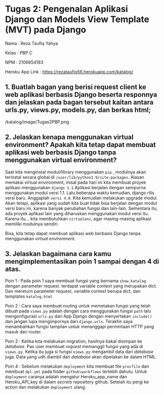 # Tugas 2: Pengenalan Aplikasi Django dan Models View Template (MVT) pada Django

Nama            : Reza Taufiq Yahya

Kelas           : PBP C

NPM             : 2106654183

Heroku App Link : https://rezataufiq56.herokuapp.com/katalog/

## 1. Buatlah bagan yang berisi request client ke web aplikasi berbasis Django beserta responnya dan jelaskan pada bagan tersebut kaitan antara urls.py, views.py, models.py, dan berkas html;


/katalog/image/Tugas2PBP.png

## 2. Jelaskan kenapa menggunakan virtual environment? Apakah kita tetap dapat membuat aplikasi web berbasis Django tanpa menggunakan virtual environment?


Saat kita menginstal modul/library menggunakan `pip` , modulnya akan terinstal secara global di `/user/lib/python3.9/site-packages`. Alasan memakai virtual environment, misal pada hari ini kita membuat proyek aplikasi menggunakan `django 1.1`.Aplikasi berjalan dengan sempurna menggunakan modul versi 1.1. Lalu beberapa waktu kemudian, django rilis versi baru. Anggaplah `versi 4.0`. Kita kemudian melakukan upgrade modul. Akan tetapi, aplikasi yang sudah kita buat tidak bisa berjalan dengan modul versi baru ini, karena banyak perubahan fungsi dan lain-lain. Sementara itu, ada proyek aplikasi lain yang diharuskan menggunakan modul versi itu. Karena itu… kita membutuhkan `virtualenv`, agar masing-masing aplikasi memiliki modulnya sendiri.

Bisa, kita tetap dapat membuat aplikasi web berbasis Django tanpa menggunakan *virtual environment*.

## 3. Jelaskan bagaimana cara kamu mengimplementasikan poin 1 sampai dengan 4 di atas.


Poin 1 : Pada poin 1 saya membuat fungsi yang bernama   `show_katalog` dengan parameter request. terdapat variable context yang merupakan dict. Dan mereturn parameter request, variable context berupa dict, dan templates `katalog.html`


Poin 2 : Cara saya membuat routing untuk memetakan fungsi yang telah dibuat pada `views.py` adalah dengan cara menggunakan fungsi `path` lalu mengonfigurasi `urls.py` dari App Django dengan menyertakan `include()` dan jangan lupa mengimpornya dari `django.urls`. Terakhir saya menambahkan fungsi tampilan untuk menanggapi permintaan HTTP yang masuk dari router.


Poin 3 : Ketika kita melakukan migration, hasilnya bakal disimpan ke *database*. Pas user membuat *request* memanggil fungsi yang ada di `views.py`. Ketika itu juga si fungsi `views.py` mengambil data dari *database* juga. Data yang udh diambil dari *database* akan dipetakan ke dalam HTML.

Poin 4 : Sebelum melakukan `deployment` kita membuat file `procfile` dan membuat `dpl.yml` pada folder `github\workflows` terlebih dahulu. Untuk `deployment` caranya adalah mengatur Heroku_app_name dan Heroku_API_key di dalam *secrets* repository github. Setelah itu pergi ke action dan melakukan `deployment` ulang.